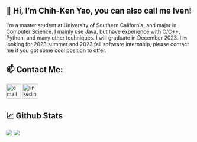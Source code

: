 ## 👋 Hi, I’m Chih-Ken Yao, you can also call me Iven! 
I'm a master student at University of Southern California, and major in Computer Science. I mainly use Java, but have experience with C/C++, Python, and many other techniques. I will graduate in December 2023. I’m looking for 2023 summer and 2023 fall software internship, please contact me if you got some cool position to offer.


## 📫 Contact Me:
<p>
  <a href=mailto:"chihkeny@usc.edu"><img src="https://img.icons8.com/color/32/000000/gmail.png" width="40" height="40" alt="email"/></a>
  <a href="https://www.linkedin.com/in/chih-ken-yao/"><img src="https://img.icons8.com/color/32/000000/linkedin.png" width="40" height="40" alt="linkedin"/></a>
</p>


## 📈 Github Stats
![](https://github-readme-stats.vercel.app/api?username=iven-yao&theme=bear&hide_border=false&include_all_commits=true&count_private=true&card_width=500)
![](https://github-readme-stats.vercel.app/api/top-langs/?username=iven-yao&theme=bear&count_private=true&layout=compact&langs_count=8&card_width=500)
<!---
iven-yao/iven-yao is a ✨ special ✨ repository because its `README.md` (this file) appears on your GitHub profile.
You can click the Preview link to take a look at your changes.
--->
